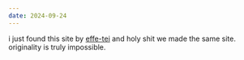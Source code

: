 ```yaml
---
date: 2024-09-24
---
```


i just found this site by [effe-tei](https://effe-tei.nekoweb.org/) and holy shit we made the same site. originality is truly impossible.
